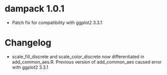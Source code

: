 # dampack 1.0.1
* Patch fix for compatibility with ggplot2 3.3.1 

# Changelog
* scale_fill_discrete and scale_color_discrete now differentiated in add_common_aes.R. Previous version of add_common_aes caused error with ggplot2 3.3.1
